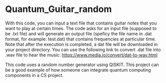 # Quantum_Guitar_random

With this code, you can input a text file that contains guitar notes that you want to play at certain times. The code asks for an input file (supposed to be .txt file) and will generate an output  file (speficy the file name in .dat format, for example: test.dat) that contains frequencies at particular time. Note that after the execution is completed, a dat file will be downloaded in your project directory. You can use the following link to convert .dat file into .wav file to hear the music: https://www.media.io/convert/dat-to-wav.html

This code uses a random number generator using QISKIT. This project can be a good example of how someone can integrate quantum computing components in a CS project. 
